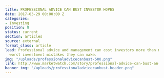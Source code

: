 ```yaml
---
title: PROFESSIONAL ADVICE CAN BUST INVESTOR HOPES
date: 2017-03-29 00:00:00 Z
categories:
- Investing
position: 8
status: current
section: articles
source: external
format_class: article
lead: Professional advice and management can cost investors more than most of the
  worst investment mistakes they can make.
img: "/uploads/professionaladvicecanbust-500.png"
link: http://www.marketwatch.com/story/professional-advice-can-bust-an-investors-savings-heres-how-much-2017-03-03
banner_img: "/uploads/professionaladvicecanbust-header.png"
---
```


